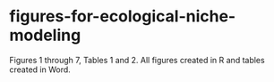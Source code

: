 # figures-for-ecological-niche-modeling
Figures 1 through 7, Tables 1 and 2. All figures created in R and tables created in Word.
